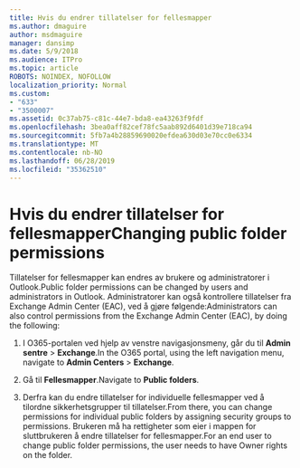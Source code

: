 ```yaml
---
title: Hvis du endrer tillatelser for fellesmapper
ms.author: dmaguire
author: msdmaguire
manager: dansimp
ms.date: 5/9/2018
ms.audience: ITPro
ms.topic: article
ROBOTS: NOINDEX, NOFOLLOW
localization_priority: Normal
ms.custom:
- "633"
- "3500007"
ms.assetid: 0c37ab75-c81c-44e7-bda8-ea43263f9fdf
ms.openlocfilehash: 3bea0aff82cef78fc5aab892d6401d39e718ca94
ms.sourcegitcommit: 5fb7a4b28859690020efdea630d03e70cc0e6334
ms.translationtype: MT
ms.contentlocale: nb-NO
ms.lasthandoff: 06/28/2019
ms.locfileid: "35362510"
---
```

# <a name="changing-public-folder-permissions"></a><span data-ttu-id="a895e-102">Hvis du endrer tillatelser for fellesmapper</span><span class="sxs-lookup"><span data-stu-id="a895e-102">Changing public folder permissions</span></span>

<span data-ttu-id="a895e-103">Tillatelser for fellesmapper kan endres av brukere og administratorer i Outlook.</span><span class="sxs-lookup"><span data-stu-id="a895e-103">Public folder permissions can be changed by users and administrators in Outlook.</span></span> <span data-ttu-id="a895e-104">Administratorer kan også kontrollere tillatelser fra Exchange Admin Center (EAC), ved å gjøre følgende:</span><span class="sxs-lookup"><span data-stu-id="a895e-104">Administrators can also control permissions from the Exchange Admin Center (EAC), by doing the following:</span></span>
  
1. <span data-ttu-id="a895e-105">I O365-portalen ved hjelp av venstre navigasjonsmeny, går du til **Admin sentre** \> **Exchange**.</span><span class="sxs-lookup"><span data-stu-id="a895e-105">In the O365 portal, using the left navigation menu, navigate to **Admin Centers** \> **Exchange**.</span></span>

2. <span data-ttu-id="a895e-106">Gå til **Fellesmapper**.</span><span class="sxs-lookup"><span data-stu-id="a895e-106">Navigate to **Public folders**.</span></span>

3. <span data-ttu-id="a895e-107">Derfra kan du endre tillatelser for individuelle fellesmapper ved å tilordne sikkerhetsgrupper til tillatelser.</span><span class="sxs-lookup"><span data-stu-id="a895e-107">From there, you can change permissions for individual public folders by assigning security groups to permissions.</span></span> <span data-ttu-id="a895e-108">Brukeren må ha rettigheter som eier i mappen for sluttbrukeren å endre tillatelser for fellesmapper.</span><span class="sxs-lookup"><span data-stu-id="a895e-108">For an end user to change public folder permissions, the user needs to have Owner rights on the folder.</span></span>
